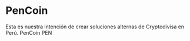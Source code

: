 # PenCoin
Esta es nuestra intención de crear soluciones alternas de Cryptodivisa en Perú. PenCoin PEN
